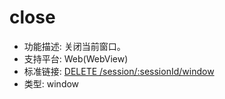 # close

* 功能描述: 关闭当前窗口。
* 支持平台: Web(WebView)
* 标准链接: [DELETE /session/:sessionId/window](https://w3c.github.io/webdriver/#close-window)
* 类型: window